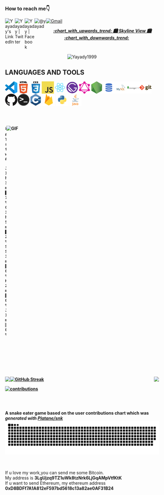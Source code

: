 <!---
Yayady1999/Yayady1999 is a ✨ special ✨ repository because its `README.md` (this file) appears on your GitHub profile.
You can click the Preview link to take a look at your changes.
 
### Hello, I'm Yayady <img src="https://media.giphy.com/media/hvRJCLFzcasrR4ia7z/giphy.gif" width="25px"> 
-  :scroll: My Portfolio https://yayady1999.github.io/portfolio.in    :point_left:
- :man_student:  I am an Engineer, Cyber security Analyst, Web Developer.
- 👀 I’m interested in Cyber security, front end development, Penetration Testing.
- 🌱 I’m currently learning .... Blockchain Development
--->

<meta name="google-site-verification" content="S0UU_6kBTqJphshxYBLa2jx7N9x5j17VhbdLKzBNUh4" />
<meta name="yayady, Yayady, Yayady1999, yayady1999 , yayady github, Yayady github" content="Yayady, yayady resume, yayady, yayady s, yayady senthil kumar, yayady senthil, yayady kumar, yayady portfolio, yayady github, yayady1999" />


### How to reach me👇


[![Gmail](https://img.shields.io/badge/-Gmail-c14438?style=flat&logo=Gmail&logoColor=white)](mailto:yayady1999@gmail.com) 
<a href="https://www.linkedin.com/in/yayady/">
  <img align="left" alt="Yayady's LinkedIn" width="32px" src="https://raw.githubusercontent.com/peterthehan/peterthehan/master/assets/linkedin.svg" />
</a>
<a href="https://twitter.com/">
  <img align="left" alt="Yayady | Twitter" width="32px" src="https://raw.githubusercontent.com/peterthehan/peterthehan/master/assets/twitter.svg" />
</a>
<a href="https://www.facebook.com/yayady.senthil.kumar/">
  <img align="left" alt="Yayady | Facebook" width="32px" src="https://raw.githubusercontent.com/peterthehan/peterthehan/master/assets/facebook.svg" />
</a>
<a href="https://www.instagram.com/yayady_apex/" target="blank"><img align="left" src="https://raw.githubusercontent.com/rahuldkjain/github-profile-readme-generator/master/src/images/icons/Social/instagram.svg" alt="@yayady_apex" height="34" width="38" /></a>



<p align="center"> 
  <a href="https://skyline.github.com/Yayady1999/2021"><b><i>:chart_with_upwards_trend: 🏙 Skyline View 🏙 :chart_with_downwards_trend: </b></i></a>
</p>


<br/> 

<p align="center"> <img src="https://komarev.com/ghpvc/?username=Yayady1999" alt="Yayady1999" /> </p>
 


## LANGUAGES AND TOOLS
<b>
<img align="left" alt="Visual Studio Code" width="40px" src="https://raw.githubusercontent.com/github/explore/80688e429a7d4ef2fca1e82350fe8e3517d3494d/topics/visual-studio-code/visual-studio-code.png" />
<img align="left" alt="HTML5" width="40px" src="https://raw.githubusercontent.com/github/explore/80688e429a7d4ef2fca1e82350fe8e3517d3494d/topics/html/html.png" />
<img align="left" alt="CSS3" width="40px" src="https://raw.githubusercontent.com/github/explore/80688e429a7d4ef2fca1e82350fe8e3517d3494d/topics/css/css.png" />
<img align="left" alt="JavaScript" width="40px" src="https://raw.githubusercontent.com/github/explore/80688e429a7d4ef2fca1e82350fe8e3517d3494d/topics/javascript/javascript.png" />
<img align="left" alt="React" width="40px" src="https://raw.githubusercontent.com/github/explore/80688e429a7d4ef2fca1e82350fe8e3517d3494d/topics/react/react.png" />
<img align="left" alt="Gatsby" width="40px" src="https://raw.githubusercontent.com/github/explore/e94815998e4e0713912fed477a1f346ec04c3da2/topics/gatsby/gatsby.png" />
<img align="left" alt="GraphQL" width="40px" src="https://raw.githubusercontent.com/github/explore/80688e429a7d4ef2fca1e82350fe8e3517d3494d/topics/graphql/graphql.png" />
<img align="left" alt="Node.js" width="40px" src="https://raw.githubusercontent.com/github/explore/80688e429a7d4ef2fca1e82350fe8e3517d3494d/topics/nodejs/nodejs.png" />
<img align="left" alt="SQL" width="40px" src="https://raw.githubusercontent.com/github/explore/80688e429a7d4ef2fca1e82350fe8e3517d3494d/topics/sql/sql.png" />
<img align="left" alt="MySQL" width="40px" src="https://raw.githubusercontent.com/github/explore/80688e429a7d4ef2fca1e82350fe8e3517d3494d/topics/mysql/mysql.png" />
<img align="left" alt="MongoDB" width="40px" src="https://raw.githubusercontent.com/github/explore/80688e429a7d4ef2fca1e82350fe8e3517d3494d/topics/mongodb/mongodb.png" />
<img align="left" alt="Git" width="40px" src="https://raw.githubusercontent.com/github/explore/80688e429a7d4ef2fca1e82350fe8e3517d3494d/topics/git/git.png" />
<img align="left" alt="GitHub" width="40px" src="https://raw.githubusercontent.com/github/explore/78df643247d429f6cc873026c0622819ad797942/topics/github/github.png" />
<img align="left" alt="Terminal" width="40px" src="https://raw.githubusercontent.com/github/explore/80688e429a7d4ef2fca1e82350fe8e3517d3494d/topics/terminal/terminal.png" />
<code><img height="40" src="https://raw.githubusercontent.com/github/explore/80688e429a7d4ef2fca1e82350fe8e3517d3494d/topics/cpp/cpp.png"></code>
<code><img height="40" src="https://raw.githubusercontent.com/github/explore/80688e429a7d4ef2fca1e82350fe8e3517d3494d/topics/firebase/firebase.png"></code>	
<code><img height="40" src="https://raw.githubusercontent.com/github/explore/80688e429a7d4ef2fca1e82350fe8e3517d3494d/topics/python/python.png"></code>
<code><img height="40" src="https://raw.githubusercontent.com/github/explore/80688e429a7d4ef2fca1e82350fe8e3517d3494d/topics/java/java.png"></code>

  
 <br /><br /> 
	
	 
 <img align="right" alt="GIF" src="https://github.com/abhisheknaiidu/abhisheknaiidu/blob/master/code.gif?raw=true" width="500" height="320" />
	
	📊 ## Time spent this week ##
<!--START_SECTION:Yayady work-->
````text
Java           13 hrs 35 mins  ██████████████████▒░░░░░░   72.88 % 
CSS            3 hrs 55 mins   █████▒░░░░░░░░░░░░░░░░░░░   21.02 % 
Shell Script   34 mins         ▓░░░░░░░░░░░░░░░░░░░░░░░░   03.05 % 
HTML           22 mins         ▓░░░░░░░░░░░░░░░░░░░░░░░░   02.04 % 
JavaScript     11 mins         ▒░░░░░░░░░░░░░░░░░░░░░░░░   01.00 % 
 ````
<!--END_SECTION:Yayady work-->
	
<br>  </br>
	 <br>  </br>
	 <br>  </br>
	 
 
<img align="right" src="https://github-readme-stats.vercel.app/api/top-langs/?username=Yayady1999&theme=tokyonight&show_icons=true" />

<img align="left" src="https://github-readme-stats.vercel.app/api?username=Yayady1999&theme=tokyonight&show_icons=true" /> 

 
 [![GitHub Streak](http://github-readme-streak-stats.herokuapp.com?user=Yayady1999&theme=tokyonight&show_icons=true)](https://git.io/streak-stats)
   
[![contributions](https://activity-graph.herokuapp.com/graph?username=Yayady1999&theme=xcode&area=true)](https://github.com/Yayady1999)

<br /><br />


 
	
	
	

 
 
	
A snake eater game based on the user contributions chart which was  _generated with [Platane/snk](https://github.com/Platane/snk)_  
![github contribution grid snake animation](https://raw.githubusercontent.com/platane/platane/output/github-contribution-grid-snake.svg)

 	
	
	 
	
	
	 
</b> <br> <br/> If u love my work,you can send me some Bitcoin.  <br>
My address is  <b>    3LgUjzq9TZ1uWk8tzNrk6LjGqAMpVtfKtK   
</b>
If u want to send Ethereum, my ethereum address  <b> 0xD8BDFf7A1A812eF597bd5618c13a82ae0AF31B24 <b>

<!---

<h2>ℹ️ &nbsp;Github Info</h2>
	
  <summary><b>🔎 Github Profile Details</b></summary>
<p align="center"><img height="180em" src="https://github-profile-summary-cards.vercel.app/api/cards/profile-details?username=TopCodeBeast&theme=github_dark" alt="TopCodeBeast" align = "center"/></p>
--->
